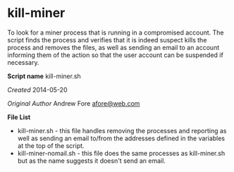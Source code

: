 kill-miner
==========

To look for a miner process that is running in a compromised account. The script finds the process and verifies that it is indeed suspect kills the process and removes the files, as well as sending an email to an account informing them of the action so that the user account can be suspended if necessary.

**Script name** kill-miner.sh

*Created* 2014-05-20

*Original Author* Andrew Fore [afore@web.com](mailto:afore@web.com)

**File List**

* kill-miner.sh - this file handles removing the processes and reporting as well as sending an email to/from the addresses defined in the variables at the top of the script.
* kill-miner-nomail.sh - this file does the same processes as kill-miner.sh but as the name suggests it doesn't send an email.

